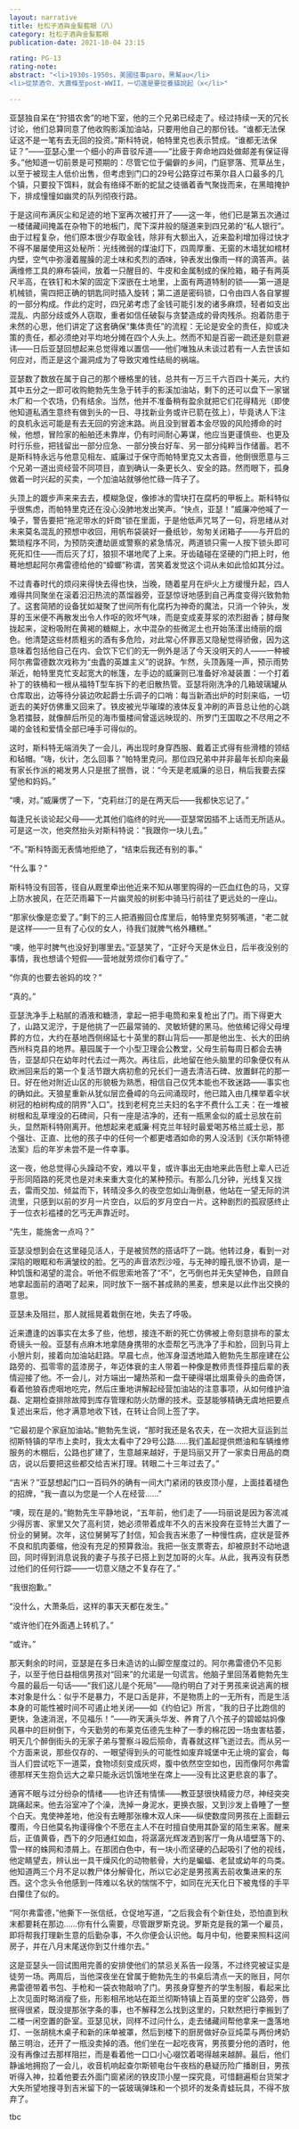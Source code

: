 ```yaml
---
layout: narrative
title: 杜松子酒與金髮藍眼（八）
category: 杜松子酒與金髮藍眼
publication-date: 2021-10-04 23:15

rating: PG-13
rating-note:
abstract: "<li>1930s-1950s，美國往事paro，黑幫au</li>
<li>從禁酒令、大蕭條至post-WWII，一切還是要從養貓說起（x</li>"

---
```


亚瑟独自呆在“狩猎农舍”的地下室，他的三个兄弟已经走了。经过持续一天的冗长讨论，他们总算同意了他收购影溪加油站，只要用他自己的那份钱。“谁都无法保证这不是一笔有去无回的投资。”斯科特说，帕特里克也表示赞成。“谁都无法保证？”——亚瑟心里一个细小的声音驳斥道——“比疲于奔命地四处做邮差有保证得多。”他知道一切前景是可预期的：尽管它位于偏僻的乡间，门庭寥落、荒草丛生，以至于被现主人低价出售，但考虑到门口的29号公路穿过布莱尔县人口最多的几个镇，只要投下饵料，就会有络绎不断的蛇鼠之徒循着香气聚拢而来，在黑暗掩护下，排成憧憧如幽灵的队列彻夜行路。

于是这间布满灰尘和足迹的地下室再次被打开了——这一年，他们已是第五次通过一楼储藏间掩盖在杂物下的地板门，爬下深井般的隧道来到四兄弟的“私人银行”。由于过程复杂，他们原本很少存取金钱，除非有大额出入，近来盈利增加得过快才不得不屡屡使用这处秘所：光线微弱的煤油灯下，四周厚重、无窗的木墙犹如棺材内壁，空气中弥漫着腥臊的泥土味和炙烈的酒味，钟表发出像雨一样的滴答声。装满维修工具的麻布袋间，放着一只醒目的、牛皮和金属制成的保险箱，箱子有两英尺半高，在铁钉和木架的固定下深嵌在土地里，上面有两道特制的锁——第一道是机械锁，需四把正确的钥匙同时插入旋转；第二道是密码锁，口令由四人各自掌握的一部分构成。作此约定时，四兄弟考虑了金钱可能引发的诸多麻烦，轻者如支出混乱、内部分歧或外人窃取，重者如信任破裂与贪婪造成的骨肉残杀。抱着防患于未然的心思，他们讲定了这套确保“集体责任”的流程：无论是安全的责任，抑或决策的责任，都必须绝对平均地分摊在四个人头上。然而不知是百密一疏还是刻意避讳——日后亚瑟回想起来总觉得难以置信——他们唯独从未谈过若有一人去世该如何应对，而正是这个漏洞成为了导致灾难性结局的祸端。

亚瑟数了数放在属于自己的那个栅格里的钱，总共有一万三千六百四十美元，大约其中五分之一即可收购鲍勃先生急于转手的影溪加油站，剩下的还可以盘下一家锯木厂和一个农场，仍有结余。当然，他并不准备稍有盈余就把它们花得精光（即使他知道私酒生意终有做到头的一日、寻找新业务或许已箭在弦上），毕竟诱人下注的良机永远可能是有去无回的穷途末路。尚且没到冒着本金尽毁的风险搏命的时候，他想，冒险家的船舶还未靠岸，仍有时间耐心筹谋，他应当更谨慎些、也更及时行乐些，把钱留出一部分应急、一部分换台好车、另一部分纯粹当作储蓄。若不是斯科特永远与他意见相左、威廉过于保守而帕特里克又太吝啬，他倒很愿意与三个兄弟一道出资经营不同项目，直到确认一条更长久、安全的路。然而眼下，孤身做着一时兴起的买卖，一个加油站就够他忙碌一阵子了。

头顶上的踱步声来来去去，模糊急促，像掺冰的雪块打在腐朽的甲板上。斯科特似乎很焦虑，而帕特里克还在没心没肺地发出笑声。“快点，亚瑟！”威廉冲他喊了一嗓子，警告要把“拖泥带水的奸商”锁在里面，于是他低声咒骂了一句，将思绪从对未来莫名混乱的预想中收回，用帆布袋装好一叠纸钞，匆匆关闭箱子——与开启的繁琐程序不同，为预防突遭劫匪或警察的紧急情况，两道锁只需一人按下锁头即可死死扣住——而后灭了灯，狼狈不堪地爬了上来。牙齿磕碰在坚硬的门把上时，他蓦地想起阿尔弗雷德给他的“蟑螂”称谓，苦笑着发觉这个词从未如此恰如其分过。

不过青春时代的烦闷来得快去得也快，当晚，随着星月在炉火上方缓慢升起，四人难得共同聚坐在滚着汩汩热流的蒸馏器旁，亚瑟惊讶地感到自己再度变得兴致勃勃了。这套简陋的设备犹如凝聚了世间所有化腐朽为神奇的魔法，只消一个钟头，发芽的玉米便不再散发出令人作呕的败坏气味，而是变成麦芽浆的浓烈甜香；酵母聚拢起来，淀粉吸附在黄褐的糖糊上，水中混杂的些微泥土也开始荡漾出绮丽的烟色。他清楚这些材质粗劣的酒有多危险，对此常心怀罪恶又隐秘觉得骄傲，因为这意味着包括他自己在内、会饮下它们的无一例外是活了今天没明天的人——一种被阿尔弗雷德数次戏称为“虫蠹的英雄主义”的说辞。乍然，头顶轰隆一声，预示雨势渐近，帕特里克忙支起宽大的帐篷，左手边的威廉则已准备好冷凝装置：一个打着补丁的铁桶和一根从福特T型车拆下的老旧散热管。亚瑟将刚洗净的几箱玻璃罐从仓库取出，边等待分装边吹起爵士乐调子的口哨：每当新酒出炉的时刻来临，一切逝去的美好仿佛重又回来了。铁皮被光华璀璨的液体反复冲刷的声音总让他的心跳急若擂鼓，就像醉后所见的海市蜃楼间曾遥远映现的、所罗门王国取之不尽用之不竭的金钱和爱情全部已唾手可得似的。

这时，斯科特无端消失了一会儿，再出现时身穿西服、戴着正式得有些滑稽的领结和毡帽。“嗨，伙计，怎么回事？”帕特里克问。那位四兄弟中并非最年长却向来最有家长作派的褐发男人只是抿了抿唇，说：“今天是老威廉的忌日，稍后我要去探望他和妈妈。”

“噢，对。”威廉愣了一下，“克莉丝汀的是在两天后——我都快忘记了。”

每逢兄长谈论起父母——尤其他们临终的时光——亚瑟常因插不上话而无所适从。可是这一次，他突然抬头对斯科特说：“我跟你一块儿去。”

“不。”斯科特面无表情地拒绝了，“结束后我还有别的事。”

“什么事？”

斯科特没有回答，径自从厩里牵出他近来不知从哪里购得的一匹血红色的马，又穿上防水披风，在茫茫雨幕下一片幽灵般的树影中骑马行前往了更远处的一座山。

“那家伙像是恋爱了。”剩下的三人把酒搬回仓库里后，帕特里克努努嘴道，“老二就是这样——一旦有了心仪的女人，待我们就脾气格外糟糕。”

“噢，他平时脾气也没好到哪里去。”亚瑟笑了，“正好今天是休业日，后半夜没别的事情，我也想请个短假——营地就劳烦你们看守了。”

“你真的也要去爸妈的坟？”

“真的。”

亚瑟洗净手上粘腻的酒液和糖渍，拿起一把手电筒和来复枪出了门。雨下得更大了，山路又泥泞，于是他挑了一匹最常骑的、灵敏矫健的黑马。他依稀记得父母埋葬的方位，大约在基地西侧绵延七十英里的群山背后——那是他出生、长大的田纳西州科克县的地界。墓园属于一个小型卫理会公教堂，父母生前每周日都会去祷告，亚瑟却只在幼年时代去过一两次。再往后，此地留在他头脑里的印象便仅有从欧洲回来后的第一个复活节跟大病初愈的兄长们一道去清洁石碑、放置鲜花的那一日。好在他对附近山区的形貌极为熟悉，相信自己仅凭本能也不致迷路——事实也的确如此。天狼星重新从犹似层峦叠嶂的乌云间涌现时，他已踏入由几棵举着伞状树冠的柏树构成的阴界“入口”。找到老柯克兰夫妇的名字不费什么工夫：在一堆被树根和乱草埋没的石碑间，只有一座是洁净的，还有一瓶黑金似的威士忌放在前头，显然斯科特刚离开。他想起来老威廉·柯克兰年轻时最爱喝苏格兰威士忌，那个强壮、正直、比他的孩子中的任何一个都更嗜酒如命的男人没活到《沃尔斯特德法案》后的年岁未尝不是一件幸事。

这一夜，他总觉得心头躁动不安，难以平复，或许事出无由地来此告慰上辈人已近乎形同陌路的死灵也是对未来重大变化的某种预示。有那么几分钟，光线复又拢去，雷雨交加、倾盆而下，转晴没多久的夜空忽如山海倒悬，他站在一望无际的洪流里，只感到以前的岁月一片空白，以后的岁月空白一片。这种剧烈的孤寂感终止于一位衣衫褴褛的乞丐无声靠近时。

“先生，能施舍一点吗？”

亚瑟没想到会在这里碰见活人，于是被贸然的搭话吓了一跳。他转过身，看到一对深陷的眼眶和布满皱纹的脸。乞丐的声音浓烈沙哑，与无神的瞳孔很不协调，是一种饥饿和渴望的混合。听他不假思索地答了“不”，乞丐倒也并无失望神色，自顾自地拿起面前的酒喝了起来，同时放下一捆不甚成熟的黑麦，想来是以此作出交换的意思。

亚瑟未及阻拦，那人就摇晃着栽倒在地，失去了呼吸。

近来遭逢的凶事实在太多了些，他想，接连不断的死亡仿佛被上帝刻意排布的蒙太奇镜头一般。亚瑟有点麻木地拿随身携带的水壶帮乞丐洗净了手和脸，回到马背上小憩片刻，接着向加油站赶路。早晨七点，他浑身湿透地踏入鲍勃先生那座建在公路旁的、孤零零的蓝漆房子，年迈体衰的主人带着一种像是教师责怪莽撞后辈的表情迎接了他。不一会儿，对方端出一罐热茶和一盘干硬得堪比烟熏骨头的曲奇饼，看着他狼吞虎咽地吃完，然后庄重地讲解起经营加油站的注意事项，从如何维护油磊、定期检查排除故障到库存管理和防火防爆的技术。亚瑟能够精确无虞地把要点复述出来后，他才满意地收下钱，在转让合同上签了字。

“它最初是个家庭加油站。”鲍勃先生说，“那时我还是名农夫，在一次把大豆运到兰彻斯特镇的早市上卖时，我太太看中了29号公路……我们盖起提供燃油和车辆维修服务的木棚后，公路也扩建了，生意越来越好，于是玛丽又开了一家卖日用品的商店，说以后要把这些都交给吉米打理。转眼二十三年过去了。”

“吉米？”亚瑟想起门口一百码外的确有一间大门紧闭的铁皮顶小屋，上面挂着褪色的招牌，“我一直以为您是一个人在经营……”

“噢，现在是的。”鲍勃先生平静地说，“五年前，他们走了——玛丽说是因为客流减少得厉害、家里又欠了高利贷，她必须带着成年不久的吉米投奔在亚特兰大置了一份业的舅舅。次年，这位舅舅写了封信，知会我吉米患了一种慢性病，症状是营养不良和肌肉萎缩，他没有充足的预算救治。我把一张支票寄去，却被原封不动地退回，同时得到消息说我的妻子与孩子已搭上到芝加哥的火车。从此，我再没有获悉过他们的任何行踪——一切意义随之不复存在了。”

“我很抱歉。”

“没什么，大萧条后，这样的事天天都在发生。”

“或许他们在外面遇上转机了。”

“或许。”

那天剩余的时间，亚瑟是在多日未造访的山脚空屋度过的。阿尔弗雷德仍不见影子，以至于他日益相信男孩对“回来”的允诺是一句谎言。他脑子里回荡着鲍勃先生今晨的最后一句话——“我们这儿是个死局”——隐约明白了对于男孩来说逃离的根本对象是什么：似乎不是暴力，不是口舌是非，不是物质上的一无所有，而是生活本身的可能性被时间不可遏止地关闭——如《约伯记》所言，“我的日子比跑信的更快，急速消泯，不见福乐！”——昨天满头华发、养育了八个孩子的碧姬姑妈像风暴中的巨树倒下，今天勤劳的布莱克伍德先生种了一季的棉花因一场虫害枯萎，明天几个醉倒街头的无家子弟与警察斗殴后殒命，青春就这样飞逝过去。而从另一个方面来说，那些仅存的、一眼望得到头的可能性如废弃城堡中无止境的宴会，每当人们尝试吃下一道菜，食物顷刻变成灰烬，腹中依然空空如也，因而像阿尔弗雷德那样天生抱负远大之辈只能永远饥饿地坐在席上——没有比这更悲哀的事了。

通宵不眠与过分纷杂的情绪——也许还有情愫——教亚瑟很快精疲力尽，神经突突跳痛起来。他去浴室冲了个澡，洗掉一身泥水，更换衣服，又到沙发上昏睡了一整个白天。鬼使神差地，他没有去睡那张橡木双人床——纵使数度同男孩在上面翻云覆雨，今日他莫名拘谨得像个不愿在主人不在时擅自使用其卧室的陌生来客。醒来后，正值黄昏，西下的夕阳通红如血，将潺潺光辉泼洒到客厅一角从墙壁落下的、雪一样的蛛网和漆屑上。在那团白色中，有一块小而坚硬的凸起吸引了他的视线，他定睛望去，辨认出一具干燥风化的动物骸骨，大约是蝙蝠、老鼠或幼年的鸟类。他知道两三个月不足以教尸体分解骨化，所以它必定是男孩离去前收集进来的东西。这个念头令他感到一阵难以名状的惴惴不宁，如同在光天化日下被鬼怪的手平白攥住了似的。

“阿尔弗雷德，”他撕下一张信纸，仓促地写道，“之后我会有个新住处，恐怕直到秋末都要耗在那边……你有什么需要，尽管跟罗斯克说。罗斯克是我的第一个雇员，即将帮我打理新生意的后勤杂事，不久你便会认识他。每月中旬，他要来照料这间房子，并在八月末尾送你到艾什维尔去。”

这是亚瑟头一回试图用完善的安排使他们的禁忌关系告一段落，不过终究被证实是徒劳一场。两周后，当他深夜坐在曾属于鲍勃先生的书桌后清点一天的账目，阿尔弗雷德带着书包、手枪和一袋衣物敲响了门。男孩身穿整齐的学生制服，看起来比上次见面时略消瘦了些，形影相吊地站在距兰彻斯特镇上百英里的空旷公路旁，唇抿得很紧，既没提那张字条的事，也不解释怎么找到这里的，只默然把行李搬到了二楼一闲空置的卧室。亚瑟见状，同样不过问什么，走去储藏间帮他拿来一盏落地灯、一张胡桃木桌子和新的床单被罩，然后到楼下的厨房做好杂豆炖菜与两份烤奶酪三明治，还开了一瓶没卖掉的酒。他们坐在一起吃夜宵，男孩要分他的酒时，他没有再像过去那样阻拦，而是看着他一口口小心啜饮着喝得越来越醉。最后，他们静谧地拥抱了一会儿，收音机响起查尔斯顿电台午夜档的悬疑历险广播剧目，男孩听得入神，拉着他要去外面门窗紧闭的铁皮顶小屋一探究竟，可惜翻遍柜台货架才大失所望地搜寻到吉米留下的一袋玻璃弹珠和一个损坏的发条青蛙玩具，不得不放弃了。

tbc
